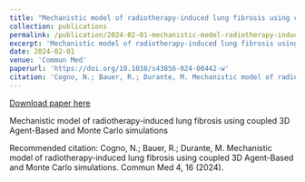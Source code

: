 ```yaml
---
title: "Mechanistic model of radiotherapy-induced lung fibrosis using coupled 3D Agent-Based and Monte Carlo simulations"
collection: publications
permalink: /publication/2024-02-01-mechanistic-model-radiotherapy-induced-lung-fibrosis
excerpt: 'Mechanistic model of radiotherapy-induced lung fibrosis using coupled 3D Agent-Based and Monte Carlo simulations'
date: 2024-02-01
venue: 'Commun Med'
paperurl: 'https://doi.org/10.1038/s43856-024-00442-w'
citation: 'Cogno, N.; Bauer, R.; Durante, M. Mechanistic model of radiotherapy-induced lung fibrosis using coupled 3D Agent-Based and Monte Carlo simulations. Commun Med 4, 16 (2024).'
---
```


<a href='https://doi.org/10.1038/s43856-024-00442-w'>Download paper here</a>

Mechanistic model of radiotherapy-induced lung fibrosis using coupled 3D Agent-Based and Monte Carlo simulations

Recommended citation: Cogno, N.; Bauer, R.; Durante, M. Mechanistic model of radiotherapy-induced lung fibrosis using coupled 3D Agent-Based and Monte Carlo simulations. Commun Med 4, 16 (2024).